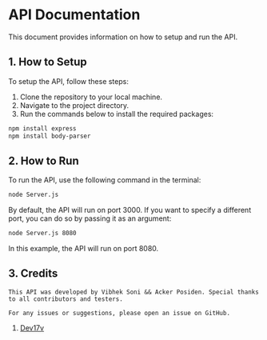 # API Documentation

This document provides information on how to setup and run the API.

## 1. How to Setup

To setup the API, follow these steps:

1. Clone the repository to your local machine.
2. Navigate to the project directory.
3. Run the commands below to install the required packages:

```bash
npm install express
npm install body-parser
```

## 2. How to Run

To run the API, use the following command in the terminal:

```bash
node Server.js
```

By default, the API will run on port 3000. If you want to specify a different port, you can do so by passing it as an argument:

```bash
node Server.js 8080
```

In this example, the API will run on port 8080.

## 3. Credits
```
This API was developed by Vibhek Soni && Acker Posiden. Special thanks to all contributors and testers.

For any issues or suggestions, please open an issue on GitHub.
```
1. <a href="https://github.com/dev17V">Dev17v</a>
